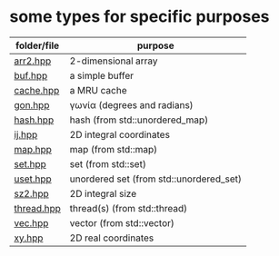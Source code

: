 # some types for specific purposes

folder/file               | purpose
---                       | ---
[arr2.hpp](arr2.hpp)      | 2-dimensional array
[buf.hpp](buf.hpp)        | a simple buffer
[cache.hpp](cache.hpp)    | a MRU cache
[gon.hpp](gon.hpp)        | γωνία (degrees and radians)
[hash.hpp](hash.hpp)      | hash (from std::unordered_map)
[ij.hpp](ij.hpp)          | 2D integral coordinates
[map.hpp](map.hpp)        | map (from std::map)
[set.hpp](set.hpp)        | set (from std::set)
[uset.hpp](uset.hpp)      | unordered set (from std::unordered_set)
[sz2.hpp](sz2.hpp)        | 2D integral size
[thread.hpp](thread.hpp)  | thread(s) (from std::thread)
[vec.hpp](vec.hpp)        | vector (from std::vector<T>)
[xy.hpp](xy.hpp)          | 2D real coordinates
